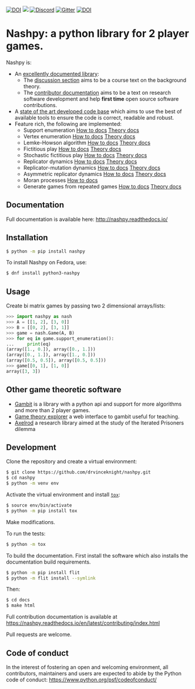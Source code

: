 [![DOI](https://zenodo.org/badge/DOI/10.5281/zenodo.596758.svg)](https://doi.org/10.5281/zenodo.596758)
![](https://github.com/drvinceknight/Nashpy/workflows/CI/badge.svg)
[![Discord](https://img.shields.io/discord/753185848337367060?label=Discord)](https://discord.gg/wZsv6s8TTB)
[![Gitter](https://badges.gitter.im/drvinceknight/Nashpy.svg)](https://gitter.im/drvinceknight/Nashpy?utm_source=badge&utm_medium=badge&utm_campaign=pr-badge)
[![DOI](http://joss.theoj.org/papers/10.21105/joss.00904/status.svg)](https://doi.org/10.21105/joss.00904)

# Nashpy: a python library for 2 player games.

Nashpy is:

- An [excellently documented library](https://nashpy.readthedocs.io/en/stable/):
  - The [discussion
    section](https://nashpy.readthedocs.io/en/stable/discussion/index.html) aims
    to be a course text on the background theory.
  - The [contributor
    documentation](https://nashpy.readthedocs.io/en/stable/contributing/index.html)
    aims to be a text on research software development and help **first time** open
    source software contributions.
- A [state of the art developed code
  base](https://nashpy.readthedocs.io/en/stable/contributing/index.html) which
  aims to use the best of available tools to ensure the code is correct,
  readable and robust.
- Feature rich, the following are implemented:
    - Support enumeration [How to docs](https://nashpy.readthedocs.io/en/stable/how-to/solve-with-support-enumeration.html) [Theory docs](https://nashpy.readthedocs.io/en/stable/discussion/support-enumeration.html)
    - Vertex enumeration [How to docs](https://nashpy.readthedocs.io/en/stable/how-to/solve-with-vertex-enumeration.html) [Theory docs](https://nashpy.readthedocs.io/en/stable/discussion/vertex-enumeration.html)
    - Lemke-Howson algorithm [How to docs](https://nashpy.readthedocs.io/en/stable/how-to/solve-with-lemke-howson.html) [Theory docs](https://nashpy.readthedocs.io/en/stable/discussion/lemke-howson.html)
    - Fictitious play [How to docs](https://nashpy.readthedocs.io/en/stable/how-to/use-fictitious-play.html) [Theory docs](https://nashpy.readthedocs.io/en/stable/discussion/fictitious-play.html)
    - Stochastic fictitious play [How to docs](https://nashpy.readthedocs.io/en/stable/how-to/use-stochastic-fictitious-play.html) [Theory docs](https://nashpy.readthedocs.io/en/stable/discussion/stochastic-fictitious-play.html)
   - Replicator dynamics [How to docs](https://nashpy.readthedocs.io/en/stable/how-to/use-replicator-dynamics.html) [Theory docs](https://nashpy.readthedocs.io/en/stable/discussion/replicator-dynamics.html)
   - Replicator-mutation dynamics [How to docs](https://nashpy.readthedocs.io/en/stable/how-to/use-replicator-dynamics-with-mutation.html) [Theory docs](https://nashpy.readthedocs.io/en/stable/discussion/replicator-dynamics.html#the-replicator-mutation-dynamics-equation)
   - Asymmetric replicator dynamics [How to docs](https://nashpy.readthedocs.io/en/stable/how-to/use-asymmetric-replicator-dynamics.html) [Theory docs](https://nashpy.readthedocs.io/en/stable/discussion/asymmetric-replicator-dynamics.html)
   - Moran processes [How to docs](https://nashpy.readthedocs.io/en/stable/how-to/use-moran-processes.html)
   - Generate games from repeated games [How to docs](https://nashpy.readthedocs.io/en/stable/how-to/obtain-a-repeated-game.html) [Theory docs](https://nashpy.readthedocs.io/en/stable/discussion/repeated-games.html)

## Documentation

Full documentation is available here: http://nashpy.readthedocs.io/

## Installation

```bash
$ python -m pip install nashpy
```

To install Nashpy on Fedora, use:

```sh
$ dnf install python3-nashpy
```

## Usage

<!--alex ignore bi-->

Create bi matrix games by passing two 2 dimensional arrays/lists:

```python
>>> import nashpy as nash
>>> A = [[1, 2], [3, 0]]
>>> B = [[0, 2], [3, 1]]
>>> game = nash.Game(A, B)
>>> for eq in game.support_enumeration():
...     print(eq)
(array([1., 0.]), array([0., 1.]))
(array([0., 1.]), array([1., 0.]))
(array([0.5, 0.5]), array([0.5, 0.5]))
>>> game[[0, 1], [1, 0]]
array([3, 3])

```
## Other game theoretic software

- [Gambit](http://www.gambit-project.org/) is a library with a python api and
  support for more algorithms and more than 2 player games.
- [Game theory explorer](http://gte.csc.liv.ac.uk/index/) a web interface to
  gambit useful for teaching.
- [Axelrod](http://axelrod.readthedocs.io/en/stable/) a research library aimed
  at the study of the Iterated Prisoners dilemma


## Development

Clone the repository and create a virtual environment:

```bash
$ git clone https://github.com/drvinceknight/nashpy.git
$ cd nashpy
$ python -m venv env

```

Activate the virtual environment and install [`tox`](https://tox.readthedocs.io/en/latest/):

```bash
$ source env/bin/activate
$ python -m pip install tox

```

Make modifications.

To run the tests:

```bash
$ python -m tox

```

To build the documentation. First install the software which also installs the
documentation build requirements.

```bash
$ python -m pip install flit
$ python -m flit install --symlink
```

Then:

```bash
$ cd docs
$ make html
```

Full contribution documentation is available at
https://nashpy.readthedocs.io/en/latest/contributing/index.html 

Pull requests are welcome.

## Code of conduct

In the interest of fostering an open and welcoming environment, all
contributors, maintainers and users are expected to abide by the Python code of
conduct: https://www.python.org/psf/codeofconduct/
